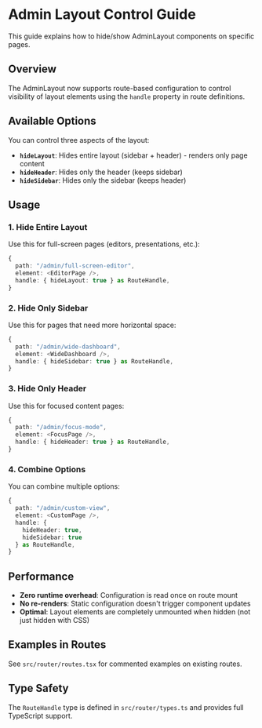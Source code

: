 # Admin Layout Control Guide

This guide explains how to hide/show AdminLayout components on specific pages.

## Overview

The AdminLayout now supports route-based configuration to control visibility of layout elements using the `handle` property in route definitions.

## Available Options

You can control three aspects of the layout:

- **`hideLayout`**: Hides entire layout (sidebar + header) - renders only page content
- **`hideHeader`**: Hides only the header (keeps sidebar)
- **`hideSidebar`**: Hides only the sidebar (keeps header)

## Usage

### 1. Hide Entire Layout

Use this for full-screen pages (editors, presentations, etc.):

```typescript
{
  path: "/admin/full-screen-editor",
  element: <EditorPage />,
  handle: { hideLayout: true } as RouteHandle,
}
```

### 2. Hide Only Sidebar

Use this for pages that need more horizontal space:

```typescript
{
  path: "/admin/wide-dashboard",
  element: <WideDashboard />,
  handle: { hideSidebar: true } as RouteHandle,
}
```

### 3. Hide Only Header

Use this for focused content pages:

```typescript
{
  path: "/admin/focus-mode",
  element: <FocusPage />,
  handle: { hideHeader: true } as RouteHandle,
}
```

### 4. Combine Options

You can combine multiple options:

```typescript
{
  path: "/admin/custom-view",
  element: <CustomPage />,
  handle: { 
    hideHeader: true,
    hideSidebar: true 
  } as RouteHandle,
}
```

## Performance

- **Zero runtime overhead**: Configuration is read once on route mount
- **No re-renders**: Static configuration doesn't trigger component updates
- **Optimal**: Layout elements are completely unmounted when hidden (not just hidden with CSS)

## Examples in Routes

See `src/router/routes.tsx` for commented examples on existing routes.

## Type Safety

The `RouteHandle` type is defined in `src/router/types.ts` and provides full TypeScript support.
